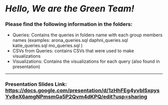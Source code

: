 # *__Hello, We are the Green Team!__*


### __Please find the following information in the folders:__

* Queries: Contains the queries in folders name with each group members names
        (examples:
        arona_queries.sql
        daphni_queries.sql
        katie_queries.sql
        mo_queries.sql
        )
* CSVs from Queries: contains CSVs that were used to make visualizations
* Visualizations: Contains the visualizations for each query (also found in presentation)

________________
### Presentation Slides Link: https://docs.google.com/presentation/d/1zHhFEg4yvbISxpysYv8eX6amgNPmsmGa5P2Qvm4dKPQ/edit?usp=sharing